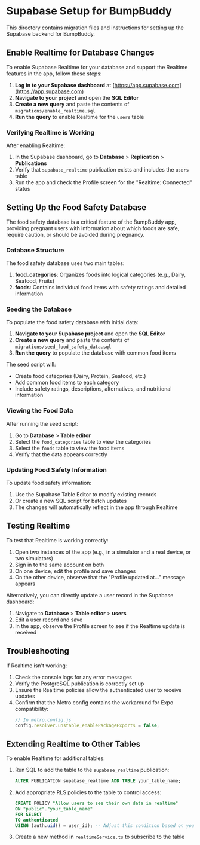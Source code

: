 # Supabase Setup for BumpBuddy

This directory contains migration files and instructions for setting up the Supabase backend for BumpBuddy.

## Enable Realtime for Database Changes

To enable Supabase Realtime for your database and support the Realtime features in the app, follow these steps:

1. **Log in to your Supabase dashboard** at [https://app.supabase.com](https://app.supabase.com)
2. **Navigate to your project** and open the **SQL Editor**
3. **Create a new query** and paste the contents of `migrations/enable_realtime.sql`
4. **Run the query** to enable Realtime for the `users` table

### Verifying Realtime is Working

After enabling Realtime:

1. In the Supabase dashboard, go to **Database** > **Replication** > **Publications**
2. Verify that `supabase_realtime` publication exists and includes the `users` table
3. Run the app and check the Profile screen for the "Realtime: Connected" status

## Setting Up the Food Safety Database

The food safety database is a critical feature of the BumpBuddy app, providing pregnant users with information about which foods are safe, require caution, or should be avoided during pregnancy.

### Database Structure

The food safety database uses two main tables:

1. **food_categories**: Organizes foods into logical categories (e.g., Dairy, Seafood, Fruits)
2. **foods**: Contains individual food items with safety ratings and detailed information

### Seeding the Database

To populate the food safety database with initial data:

1. **Navigate to your Supabase project** and open the **SQL Editor**
2. **Create a new query** and paste the contents of `migrations/seed_food_safety_data.sql`
3. **Run the query** to populate the database with common food items

The seed script will:

- Create food categories (Dairy, Protein, Seafood, etc.)
- Add common food items to each category
- Include safety ratings, descriptions, alternatives, and nutritional information

### Viewing the Food Data

After running the seed script:

1. Go to **Database** > **Table editor**
2. Select the `food_categories` table to view the categories
3. Select the `foods` table to view the food items
4. Verify that the data appears correctly

### Updating Food Safety Information

To update food safety information:

1. Use the Supabase Table Editor to modify existing records
2. Or create a new SQL script for batch updates
3. The changes will automatically reflect in the app through Realtime

## Testing Realtime

To test that Realtime is working correctly:

1. Open two instances of the app (e.g., in a simulator and a real device, or two simulators)
2. Sign in to the same account on both
3. On one device, edit the profile and save changes
4. On the other device, observe that the "Profile updated at..." message appears

Alternatively, you can directly update a user record in the Supabase dashboard:

1. Navigate to **Database** > **Table editor** > **users**
2. Edit a user record and save
3. In the app, observe the Profile screen to see if the Realtime update is received

## Troubleshooting

If Realtime isn't working:

1. Check the console logs for any error messages
2. Verify the PostgreSQL publication is correctly set up
3. Ensure the Realtime policies allow the authenticated user to receive updates
4. Confirm that the Metro config contains the workaround for Expo compatibility:
   ```javascript
   // In metro.config.js
   config.resolver.unstable_enablePackageExports = false;
   ```

## Extending Realtime to Other Tables

To enable Realtime for additional tables:

1. Run SQL to add the table to the `supabase_realtime` publication:

   ```sql
   ALTER PUBLICATION supabase_realtime ADD TABLE your_table_name;
   ```

2. Add appropriate RLS policies to the table to control access:

   ```sql
   CREATE POLICY "Allow users to see their own data in realtime"
   ON "public"."your_table_name"
   FOR SELECT
   TO authenticated
   USING (auth.uid() = user_id); -- Adjust this condition based on your schema
   ```

3. Create a new method in `realtimeService.ts` to subscribe to the table
